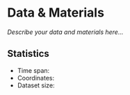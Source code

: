 # Data & Materials

*Describe your data and materials here...*

## Statistics
- Time span: 
- Coordinates: 
- Dataset size: 
